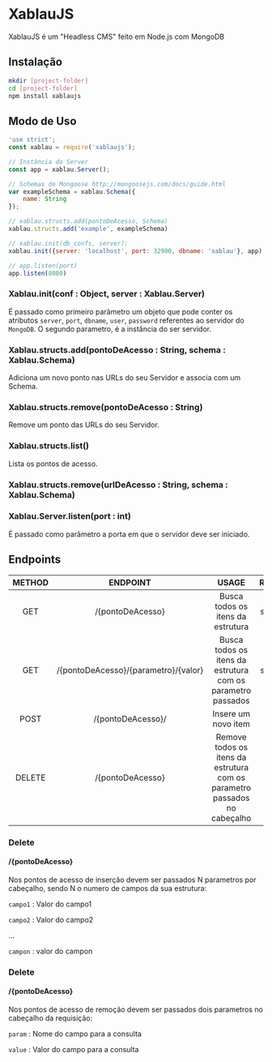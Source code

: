 # XablauJS
XablauJS é um "Headless CMS" feito em Node.js com MongoDB

## Instalação

``` sh
mkdir [project-folder]
cd [project-folder]
npm install xablaujs
```

## Modo de Uso

``` js
'use strict';
const xablau = require('xablaujs');

// Instância do Server
const app = xablau.Server();

// Schemas do Mongoose http://mongoosejs.com/docs/guide.html
var exampleSchema = xablau.Schema({
    name: String
});

// xablau.structs.add(pontoDeAcesso, Schema)
xablau.structs.add('example', exampleSchema)

// xablau.init(db_confs, server);
xablau.init({server: 'localhost', port: 32900, dbname: 'xablau'}, app);

// app.listen(port)
app.listen(8080)

```

### Xablau.init(conf : Object, server : Xablau.Server)
É passado como primeiro parâmetro um objeto que pode conter os atributos `server`, `port`, `dbname`, `user`, `password` referentes ao servidor do `MongoDB`.
O segundo parametro, é a instância do ser servidor.

### Xablau.structs.add(pontoDeAcesso : String, schema : Xablau.Schema)
Adiciona um novo ponto nas URLs do seu Servidor e associa com um Schema.

### Xablau.structs.remove(pontoDeAcesso : String)
Remove um ponto das URLs do seu Servidor.

### Xablau.structs.list()
Lista os pontos de acesso.

### Xablau.structs.remove(urlDeAcesso : String, schema : Xablau.Schema)

### Xablau.Server.listen(port : int)
É passado como parâmetro a porta em que o servidor deve ser iniciado.


## Endpoints

| METHOD |         ENDPOINT         |        USAGE       |      RETURNS     |
|:------:|:------------------------:|:------------------:|:----------------:|
|   GET  | /{pontoDeAcesso}         |   Busca todos os itens da estrutura   |     schema[]      |
|   GET  | /{pontoDeAcesso}/{parametro}/{valor}        |   Busca todos os itens da estrutura com os parametro passados   |     schema[]      |
|  POST  | /{pontoDeAcesso}/        |   Insere um novo item   |     Result      |
| DELETE | /{pontoDeAcesso}         |   Remove todos os itens da estrutura com os parametro passados no cabeçalho   |     Result      |


### Delete

#### /{pontoDeAcesso}

Nos pontos de acesso de inserção devem ser passados N parametros por cabeçalho, sendo N o numero de campos da sua estrutura:

`campo1` : Valor do campo1

`campo2` : Valor do campo2

...

`campon` : valor do campon


### Delete

#### /{pontoDeAcesso}

Nos pontos de acesso de remoção devem ser passados dois parametros no cabeçalho da requisição:

`param` : Nome do campo para a consulta

`value` : Valor do campo para a consulta
